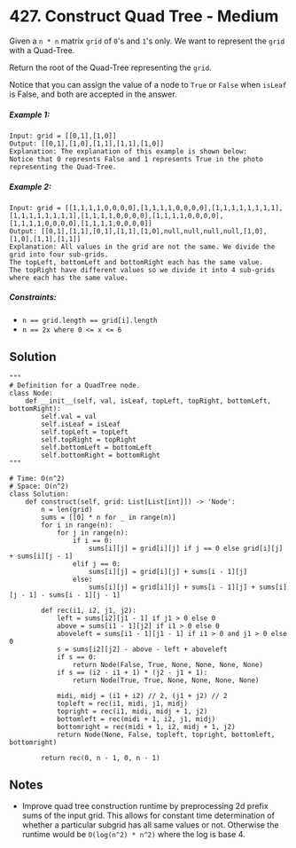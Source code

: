 # 427. Construct Quad Tree - Medium

Given a `n * n` matrix `grid` of `0`'s and `1`'s only. We want to represent the `grid` with a Quad-Tree.

Return the root of the Quad-Tree representing the `grid`.

Notice that you can assign the value of a node to `True` or `False` when `isLeaf` is False, and both are accepted in the answer.

##### Example 1:

```
Input: grid = [[0,1],[1,0]]
Output: [[0,1],[1,0],[1,1],[1,1],[1,0]]
Explanation: The explanation of this example is shown below:
Notice that 0 represnts False and 1 represents True in the photo representing the Quad-Tree.
```

##### Example 2:

```
Input: grid = [[1,1,1,1,0,0,0,0],[1,1,1,1,0,0,0,0],[1,1,1,1,1,1,1,1],[1,1,1,1,1,1,1,1],[1,1,1,1,0,0,0,0],[1,1,1,1,0,0,0,0],[1,1,1,1,0,0,0,0],[1,1,1,1,0,0,0,0]]
Output: [[0,1],[1,1],[0,1],[1,1],[1,0],null,null,null,null,[1,0],[1,0],[1,1],[1,1]]
Explanation: All values in the grid are not the same. We divide the grid into four sub-grids.
The topLeft, bottomLeft and bottomRight each has the same value.
The topRight have different values so we divide it into 4 sub-grids where each has the same value.
```

##### Constraints:

- `n == grid.length == grid[i].length`
- `n == 2x where 0 <= x <= 6`

## Solution

```
"""
# Definition for a QuadTree node.
class Node:
    def __init__(self, val, isLeaf, topLeft, topRight, bottomLeft, bottomRight):
        self.val = val
        self.isLeaf = isLeaf
        self.topLeft = topLeft
        self.topRight = topRight
        self.bottomLeft = bottomLeft
        self.bottomRight = bottomRight
"""

# Time: O(n^2)
# Space: O(n^2)
class Solution:
    def construct(self, grid: List[List[int]]) -> 'Node':
        n = len(grid)
        sums = [[0] * n for _ in range(n)]
        for i in range(n):
            for j in range(n):
                if i == 0:
                    sums[i][j] = grid[i][j] if j == 0 else grid[i][j] + sums[i][j - 1]
                elif j == 0:
                    sums[i][j] = grid[i][j] + sums[i - 1][j]
                else:
                    sums[i][j] = grid[i][j] + sums[i - 1][j] + sums[i][j - 1] - sums[i - 1][j - 1]
        
        def rec(i1, i2, j1, j2):
            left = sums[i2][j1 - 1] if j1 > 0 else 0
            above = sums[i1 - 1][j2] if i1 > 0 else 0
            aboveleft = sums[i1 - 1][j1 - 1] if i1 > 0 and j1 > 0 else 0
            s = sums[i2][j2] - above - left + aboveleft
            if s == 0:
                return Node(False, True, None, None, None, None)
            if s == (i2 - i1 + 1) * (j2 - j1 + 1):
                return Node(True, True, None, None, None, None)

            midi, midj = (i1 + i2) // 2, (j1 + j2) // 2
            topleft = rec(i1, midi, j1, midj)
            topright = rec(i1, midi, midj + 1, j2)
            bottomleft = rec(midi + 1, i2, j1, midj)
            bottomright = rec(midi + 1, i2, midj + 1, j2)
            return Node(None, False, topleft, topright, bottomleft, bottomright)
        
        return rec(0, n - 1, 0, n - 1)
```

## Notes
- Improve quad tree construction runtime by preprocessing 2d prefix sums of the input grid. This allows for constant time determination of whether a particular subgrid has all same values or not. Otherwise the runtime would be `O(log(n^2) * n^2)` where the log is base 4.